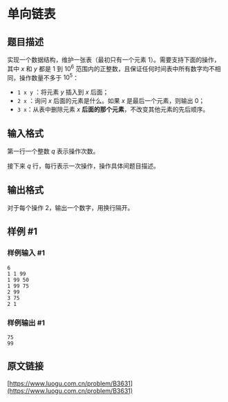 # 单向链表

## 题目描述

实现一个数据结构，维护一张表（最初只有一个元素 $1$）。需要支持下面的操作，其中 $x$ 和 $y$ 都是 $1$ 到 $10^6$ 范围内的正整数，且保证任何时间表中所有数字均不相同，操作数量不多于 $10^5$：

- `1 x y` ：将元素 $y$ 插入到 $x$ 后面；
- `2 x` ：询问 $x$ 后面的元素是什么。如果 $x$ 是最后一个元素，则输出 $0$；
- `3 x`：从表中删除元素 $x$ **后面的那个元素**，不改变其他元素的先后顺序。

## 输入格式

第一行一个整数 $q$ 表示操作次数。

接下来 $q$ 行，每行表示一次操作，操作具体间题目描述。

## 输出格式

对于每个操作 2，输出一个数字，用换行隔开。

## 样例 #1

### 样例输入 #1

```
6
1 1 99
1 99 50
1 99 75
2 99
3 75
2 1
```

### 样例输出 #1

```
75
99
```

## 原文链接
[https://www.luogu.com.cn/problem/B3631](https://www.luogu.com.cn/problem/B3631)